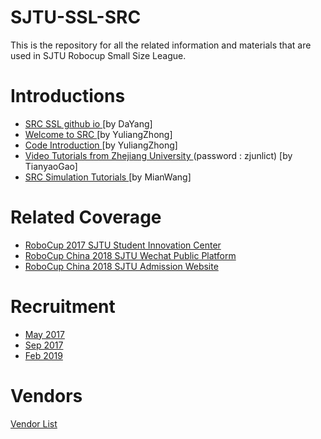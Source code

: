 <h1>SJTU-SSL-SRC</h1>
This is the repository for all the related information and materials that are used in SJTU Robocup Small Size League.

<h1>Introductions</h1>
<p>
<ul>
    <li>
        <a href="https://src-ssl.github.io/">
            SRC SSL github io
        </a>
        [by DaYang]
    </li>
    <li>
        <a href="https://www.zybuluo.com/alone330921/note/1025409">Welcome to SRC
        </a>
        [by YuliangZhong]
    </li>
    <li>
        <a href="https://www.zybuluo.com/alone330921/note/1025440">Code Introduction
        </a>
        [by YuliangZhong]
    </li>
    <li>
        <a href="http://i.youku.com/i/UMzM5ODA1NzQ3Ng==?spm=a2h0j.8191423.subscription_wrap.DD~A">
        Video Tutorials from Zhejiang University
        </a>
        (password : zjunlict)
        [by TianyaoGao]
    </li>
    <li>
        <a href="https://www.zybuluo.com/wangmian/note/1025336">
            SRC Simulation Tutorials
        </a>
        [by MianWang]
    </li>
</ul>
</p>

<h1>Related Coverage</h1>
<p>
    <ul>
        <li>
        <a href="http://engtc.sjtu.edu.cn/model/TwoGradePage/newsdetail.aspx?id=715&columnId=87">
        RoboCup 2017 SJTU Student Innovation Center
        </a>
        </li>
        <li>
        <a href="https://mp.weixin.qq.com/s?__biz=MjM5MDIyMDQyMA==&mid=2650651995&idx=1&sn=fc51d8011697d6beb79208abbd070265&chksm=be4134b08936bda6d94df12e7d5c3cbbb81f33758e6b1224eb9ab8cc3a11e4a9435e226ab886&mpshare=1&scene=1&srcid=0416uuLI8wwfL5CTmHWzlQOF&pass_ticket=bc7r%2F2%2BgFfGY8LeYS9JqZScectNSgaDl2nCoS1uA%2BB%2BYvV6JwWQHNc0EUcsromWF#rd">
        RoboCup China 2018 SJTU Wechat Public Platform
        </a>
        </li>
        <li>
        <a href="http://zsb.sjtu.edu.cn/web/jdzsb/3810136-3810000001947.htm?Page=16&Keyword=&BJ=1">
        RoboCup China 2018 SJTU Admission Website
        </a>
        </li>
    </ul>
</p>

<h1>Recruitment</h1>
<p>
<ul>
    <li>
    <a href="https://blog.csdn.net/github_38657579/article/details/71196594">
        May 2017
    </a>
    </li>
    <li>
    <a href="https://src-ssl.github.io/2017/09/26/SJTU-SRC-RoboCup.html">
        Sep 2017
    </a>
    </li>
    <li>
    <a 
    href="https://mp.weixin.qq.com/s?__biz=MzIzNzAxNTE5OA==&mid=2650213767&idx=1&sn=af9121d743f02e34927e77b92d460143&chksm=f0ccb476c7bb3d60e7f2b2125cc567ecc58e3ca46d642d9869694c62512fd72f57024e1a8ae1&mpshare=1&scene=2&srcid=0223zSj3moXx4n70It9iLyyN&from=timeline&ascene=2&devicetype=android-26&version=2700033b&nettype=3gnet&abtest_cookie=AwABAAoACwATAAQAI5ceAFaZHgDcmR4A3ZkeAAAA&lang=de&pass_ticket=aJiArHYDJjZB2M6PxJw9jLDJCh1IE0mx5%2F%2FYWOXVOzVczwQNgc5PmRhCVqfTmRkb&wx_header=1">Feb 2019</a>
    </li>
</ul>
</p>

<h1>Vendors</h1>
<a href="./vendors/vendors.md">Vendor List</a>